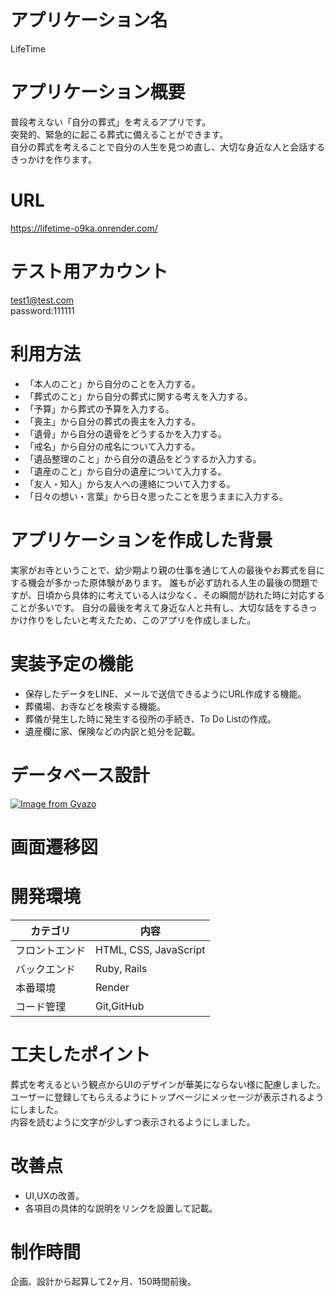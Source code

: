 # アプリケーション名
LifeTime
# アプリケーション概要
普段考えない「自分の葬式」を考えるアプリです。<br>突発的、緊急的に起こる葬式に備えることができます。<br>自分の葬式を考えることで自分の人生を見つめ直し、大切な身近な人と会話するきっかけを作ります。
# URL
https://lifetime-o9ka.onrender.com/
# テスト用アカウント
test1@test.com
<br>password:111111
# 利用方法
- 「本人のこと」から自分のことを入力する。
- 「葬式のこと」から自分の葬式に関する考えを入力する。
- 「予算」から葬式の予算を入力する。
- 「喪主」から自分の葬式の喪主を入力する。
- 「遺骨」から自分の遺骨をどうするかを入力する。
- 「戒名」から自分の戒名について入力する。
- 「遺品整理のこと」から自分の遺品をどうするか入力する。
- 「遺産のこと」から自分の遺産について入力する。
- 「友人・知人」から友人への連絡について入力する。
- 「日々の想い・言葉」から日々思ったことを思うままに入力する。
# アプリケーションを作成した背景
実家がお寺ということで、幼少期より親の仕事を通じて人の最後やお葬式を目にする機会が多かった原体験があります。
  誰もが必ず訪れる人生の最後の問題ですが、日頃から具体的に考えている人は少なく、その瞬間が訪れた時に対応することが多いです。
  自分の最後を考えて身近な人と共有し、大切な話をするきっかけ作りをしたいと考えたため、このアプリを作成しました。
# 実装予定の機能
- 保存したデータをLINE、メールで送信できるようにURL作成する機能。
- 葬儀場、お寺などを検索する機能。
- 葬儀が発生した時に発生する役所の手続き、To Do Listの作成。
- 遺産欄に家、保険などの内訳と処分を記載。
# データベース設計
[![Image from Gyazo](https://i.gyazo.com/4e78b321c7e0924a35562b3b0c81d081.png)](https://gyazo.com/4e78b321c7e0924a35562b3b0c81d081)
# 画面遷移図
# 開発環境
| カテゴリ | 内容 |
| --- | --- |
| フロントエンド | HTML, CSS, JavaScript |
| バックエンド | Ruby, Rails|
| 本番環境    | Render |
| コード管理 | Git,GitHub |

# 工夫したポイント
葬式を考えるという観点からUIのデザインが華美にならない様に配慮しました。
<br>ユーザーに登録してもらえるようにトップページにメッセージが表示されるようにしました。
<br>内容を読むように文字が少しずつ表示されるようにしました。
# 改善点
- UI,UXの改善。
- 各項目の具体的な説明をリンクを設置して記載。
# 制作時間
企画、設計から起算して2ヶ月、150時間前後。
